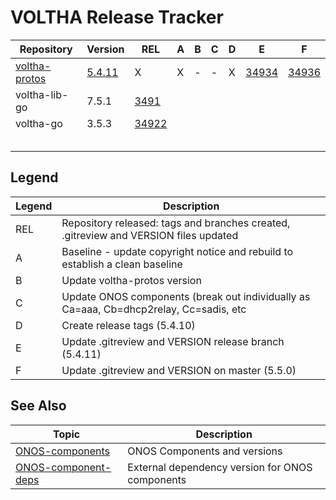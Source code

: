 VOLTHA Release Tracker
======================

| Repository | Version | REL | A | B | C | D | E | F |
| ---------- | --------| --- | - | - | - | - | - | - |
| [voltha-protos](https://gerrit.opencord.org/plugins/gitiles/voltha-protos/+/25589d8650beed2fddfabc923c63f152f19b27e4/VERSION) | [5.4.11](gerrit.opencord.org/plugin81f6fe53dc173c20c4402f4b061acc785f718e46s/gitiles/voltha-protos/+/refs/heads/voltha-2.12) | X | X | - | - | X | [34934](https://gerrit.opencord.org/c/voltha-protos/+/34934) | [34936](https://gerrit.opencord.org/c/voltha-protos/+/34936) |
| voltha-lib-go | 7.5.1  | [3491](https://gerrit.opencord.org/c/voltha-lib-go/+/3491) | | | | | | |
| voltha-go     | 3.5.3  | [34922](https://gerrit.opencord.org/c/voltha-go/+/34922) | | | | | | |
|               | | | | | | | | |
|               | | | | | | | | |
|               | | | | | | | | |
|               | | | | | | | | |
|               | | | | | | | | |
 
Legend
------
  
| Legend | Description |
| ------ | ----------- |
| REL    | Repository released: tags and branches created, .gitreview and VERSION files updated   |
| A      | Baseline - update copyright notice and rebuild to establish a clean baseline           |
| B      | Update voltha-protos version                                                           |
| C      | Update ONOS components (break out individually as Ca=aaa, Cb=dhcp2relay, Cc=sadis, etc |
| D      | Create release tags (5.4.10)                                                           |
| E      | Update .gitreview and VERSION release branch (5.4.11)                                  |
| F      | Update .gitreview and VERSION on master (5.5.0)                                        |

## See Also

| Topic | Description |
| ----- | ----------- |
| [ONOS-components](ONOS-components.md)         | ONOS Components and versions |
| [ONOS-component-deps](ONOS-component-deps.md) | External dependency version for ONOS components |
    
